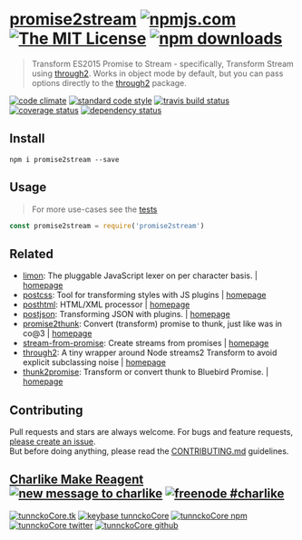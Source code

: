 # [promise2stream][author-www-url] [![npmjs.com][npmjs-img]][npmjs-url] [![The MIT License][license-img]][license-url] [![npm downloads][downloads-img]][downloads-url] 

> Transform ES2015 Promise to Stream - specifically, Transform Stream using [through2][]. Works in object mode by default, but you can pass options directly to the [through2][] package.

[![code climate][codeclimate-img]][codeclimate-url] [![standard code style][standard-img]][standard-url] [![travis build status][travis-img]][travis-url] [![coverage status][coveralls-img]][coveralls-url] [![dependency status][david-img]][david-url]

## Install
```
npm i promise2stream --save
```

## Usage
> For more use-cases see the [tests](./test.js)

```js
const promise2stream = require('promise2stream')
```

## Related
* [limon](https://www.npmjs.com/package/limon): The pluggable JavaScript lexer on per character basis. | [homepage](https://github.com/limonjs/limon)
* [postcss](https://www.npmjs.com/package/postcss): Tool for transforming styles with JS plugins | [homepage](http://postcss.org/)
* [posthtml](https://www.npmjs.com/package/posthtml): HTML/XML processor | [homepage](https://github.com/posthtml/posthtml)
* [postjson](https://www.npmjs.com/package/postjson): Transforming JSON with plugins. | [homepage](https://github.com/postjson/postjson)
* [promise2thunk](https://www.npmjs.com/package/promise2thunk): Convert (transform) promise to thunk, just like was in co@3 | [homepage](https://github.com/tunnckocore/promise2thunk)
* [stream-from-promise](https://www.npmjs.com/package/stream-from-promise): Create streams from promises | [homepage](https://github.com/schnittstabil/stream-from-promise)
* [through2](https://www.npmjs.com/package/through2): A tiny wrapper around Node streams2 Transform to avoid explicit subclassing noise | [homepage](https://github.com/rvagg/through2)
* [thunk2promise](https://www.npmjs.com/package/thunk2promise): Transform or convert thunk to Bluebird Promise. | [homepage](https://github.com/tunnckocore/thunk2promise)

## Contributing
Pull requests and stars are always welcome. For bugs and feature requests, [please create an issue](https://github.com/hybridables/promise2stream/issues/new).  
But before doing anything, please read the [CONTRIBUTING.md](./CONTRIBUTING.md) guidelines.

## [Charlike Make Reagent](http://j.mp/1stW47C) [![new message to charlike][new-message-img]][new-message-url] [![freenode #charlike][freenode-img]][freenode-url]

[![tunnckoCore.tk][author-www-img]][author-www-url] [![keybase tunnckoCore][keybase-img]][keybase-url] [![tunnckoCore npm][author-npm-img]][author-npm-url] [![tunnckoCore twitter][author-twitter-img]][author-twitter-url] [![tunnckoCore github][author-github-img]][author-github-url]

[through2]: https://github.com/rvagg/through2

[npmjs-url]: https://www.npmjs.com/package/promise2stream
[npmjs-img]: https://img.shields.io/npm/v/promise2stream.svg?label=promise2stream

[license-url]: https://github.com/hybridables/promise2stream/blob/master/LICENSE
[license-img]: https://img.shields.io/npm/l/promise2stream.svg

[downloads-url]: https://www.npmjs.com/package/promise2stream
[downloads-img]: https://img.shields.io/npm/dm/promise2stream.svg

[codeclimate-url]: https://codeclimate.com/github/hybridables/promise2stream
[codeclimate-img]: https://img.shields.io/codeclimate/github/hybridables/promise2stream.svg

[travis-url]: https://travis-ci.org/hybridables/promise2stream
[travis-img]: https://img.shields.io/travis/hybridables/promise2stream/master.svg

[coveralls-url]: https://coveralls.io/r/hybridables/promise2stream
[coveralls-img]: https://img.shields.io/coveralls/hybridables/promise2stream.svg

[david-url]: https://david-dm.org/hybridables/promise2stream
[david-img]: https://img.shields.io/david/hybridables/promise2stream.svg

[standard-url]: https://github.com/feross/standard
[standard-img]: https://img.shields.io/badge/code%20style-standard-brightgreen.svg

[author-www-url]: http://www.tunnckocore.tk
[author-www-img]: https://img.shields.io/badge/www-tunnckocore.tk-fe7d37.svg

[keybase-url]: https://keybase.io/tunnckocore
[keybase-img]: https://img.shields.io/badge/keybase-tunnckocore-8a7967.svg

[author-npm-url]: https://www.npmjs.com/~tunnckocore
[author-npm-img]: https://img.shields.io/badge/npm-~tunnckocore-cb3837.svg

[author-twitter-url]: https://twitter.com/tunnckoCore
[author-twitter-img]: https://img.shields.io/badge/twitter-@tunnckoCore-55acee.svg

[author-github-url]: https://github.com/tunnckoCore
[author-github-img]: https://img.shields.io/badge/github-@tunnckoCore-4183c4.svg

[freenode-url]: http://webchat.freenode.net/?channels=charlike
[freenode-img]: https://img.shields.io/badge/freenode-%23charlike-5654a4.svg

[new-message-url]: https://github.com/tunnckoCore/ama
[new-message-img]: https://img.shields.io/badge/ask%20me-anything-green.svg